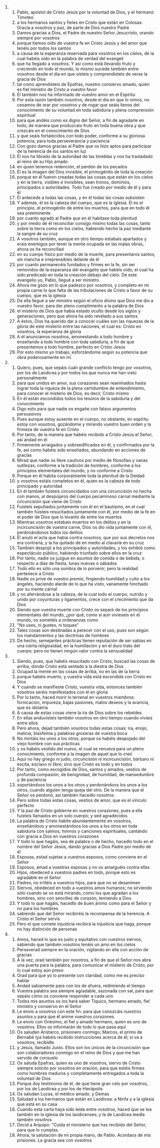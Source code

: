 <ol>
  <li>
    <ol>
      <li>Pablo, apóstol de Cristo Jesús por la voluntad de Dios, y el hermano Timoteo</li>
      <li>a los hermanos santos y fieles en Cristo que están en Colosas: Gracia a vosotros y paz, de parte de Dios nuestro Padre</li>
      <li>Damos gracias a Dios, el Padre de nuestro Señor Jesucristo, orando siempre por vosotros</li>
      <li>porque hemos oído de vuestra fe en Cristo Jesús y del amor que tenéis por todos los santos</li>
      <li>a causa de la esperanza reservada para vosotros en los cielos, de la cual habéis oído en la palabra de verdad del evangeli</li>
      <li>que ha llegado a vosotros. Y así como está llevando fruto y creciendo en todo el mundo, lo mismo sucede también entre vosotros desde el día en que oísteis y comprendisteis de veras la gracia de Dios</li>
      <li>tal como aprendisteis de Epafras, nuestro consiervo amado, quien es fiel ministro de Cristo a vuestro favor</li>
      <li>Él también nos ha informado de vuestro amor en el Espíritu</li>
      <li>Por esta razón también nosotros, desde el día en que lo oímos, no cesamos de orar por vosotros y de rogar que seáis llenos del conocimiento de su voluntad en toda sabiduría y plena comprensión espiritual</li>
      <li>para que andéis como es digno del Señor, a fin de agradarle en todo; de manera que produzcáis fruto en toda buena obra y que crezcáis en el conocimiento de Dios</li>
      <li>y que seáis fortalecidos con todo poder, conforme a su gloriosa potencia, para toda perseverancia y paciencia</li>
      <li>Con gozo damos gracias al Padre que os hizo aptos para participar de la herencia de los santos en luz</li>
      <li>Él nos ha librado de la autoridad de las tinieblas y nos ha trasladado al reino de su Hijo amado</li>
      <li>en quien tenemos redención, el perdón de los pecados</li>
      <li>Él es la imagen del Dios invisible, el primogénito de toda la creación</li>
      <li>porque en él fueron creadas todas las cosas que están en los cielos y en la tierra, visibles e invisibles, sean tronos, dominios, principados o autoridades. Todo fue creado por medio de él y para él</li>
      <li>Él antecede a todas las cosas, y en él todas las cosas subsisten</li>
      <li>Y además, él es la cabeza del cuerpo, que es la iglesia. Él es el principio, el primogénito de entre los muertos, para que en todo él sea preeminente</li>
      <li>por cuanto agradó al Padre que en él habitase toda plenitud</li>
      <li>y por medio de él reconciliar consigo mismo todas las cosas, tanto sobre la tierra como en los cielos, habiendo hecho la paz mediante la sangre de su cruz</li>
      <li>A vosotros también, aunque en otro tiempo estabais apartados y erais enemigos por tener la mente ocupada en las malas obras, ahora os ha reconciliad</li>
      <li>en su cuerpo físico por medio de la muerte, para presentaros santos, sin mancha e irreprensibles delante de él</li>
      <li>por cuanto permanecéis fundados y firmes en la fe, sin ser removidos de la esperanza del evangelio que habéis oído, el cual ha sido predicado en toda la creación debajo del cielo. De este evangelio yo, Pablo, llegué a ser ministro</li>
      <li>Ahora me gozo en lo que padezco por vosotros, y completo en mi propia carne lo que falta de las tribulaciones de Cristo a favor de su cuerpo, que es la iglesia</li>
      <li>De ella llegué a ser ministro según el oficio divino que Dios me dio a vuestro favor, para dar pleno cumplimiento a la palabra de Dios</li>
      <li>el misterio de Dios que había estado oculto desde los siglos y generaciones, pero que ahora ha sido revelado a sus santos</li>
      <li>A éstos, Dios ha querido dar a conocer cuáles son las riquezas de la gloria de este misterio entre las naciones, el cual es: Cristo en vosotros, la esperanza de gloria</li>
      <li>A él anunciamos nosotros, amonestando a todo hombre y enseñando a todo hombre con toda sabiduría, a fin de que presentemos a todo hombre, perfecto en Cristo Jesús</li>
      <li>Por esto mismo yo trabajo, esforzándome según su potencia que obra poderosamente en mí</li>
    </ol>
  </li>
  <li>
    <ol>
      <li>Quiero, pues, que sepáis cuán grande conflicto tengo por vosotros, por los de Laodicea y por todos los que nunca me han visto personalmente</li>
      <li>para que unidos en amor, sus corazones sean reanimados hasta lograr toda la riqueza de la plena certidumbre de entendimiento, para conocer el misterio de Dios, es decir, Cristo mismo</li>
      <li>En él están escondidos todos los tesoros de la sabiduría y del conocimiento</li>
      <li>Digo esto para que nadie os engañe con falsos argumentos persuasivos</li>
      <li>Pues aunque estoy ausente en el cuerpo, no obstante, en espíritu estoy con vosotros, gozándome y mirando vuestro buen orden y la firmeza de vuestra fe en Cristo</li>
      <li>Por tanto, de la manera que habéis recibido a Cristo Jesús el Señor, así andad en él</li>
      <li>firmemente arraigados y sobreedificados en él, y confirmados por la fe, así como habéis sido enseñados, abundando en acciones de gracias</li>
      <li>Mirad que nadie os lleve cautivos por medio de filosofías y vanas sutilezas, conforme a la tradición de hombres, conforme a los principios elementales del mundo, y no conforme a Cristo</li>
      <li>Porque en él habita corporalmente toda la plenitud de la Deidad</li>
      <li>y vosotros estáis completos en él, quien es la cabeza de todo principado y autoridad</li>
      <li>En él también fuisteis circuncidados con una circuncisión no hecha con manos, al despojaros del cuerpo pecaminoso carnal mediante la circuncisión que viene de Cristo</li>
      <li>Fuisteis sepultados juntamente con él en el bautismo, en el cual también fuisteis resucitados juntamente con él, por medio de la fe en el poder de Dios que lo levantó de entre los muertos</li>
      <li>Mientras vosotros estabais muertos en los delitos y en la incircuncisión de vuestra carne, Dios os dio vida juntamente con él, perdonándonos todos los delitos</li>
      <li>Él anuló el acta que había contra nosotros, que por sus decretos nos era contraria, y la ha quitado de en medio al clavarla en su cruz</li>
      <li>También despojó a los principados y autoridades, y los exhibió como espectáculo público, habiendo triunfado sobre ellos en la cruz</li>
      <li>Por tanto, nadie os juzgue en asuntos de comida o de bebida, o respecto a días de fiesta, lunas nuevas o sábados</li>
      <li>Todo ello es sólo una sombra de lo porvenir, pero la realidad pertenece a Cristo</li>
      <li>Nadie os prive de vuestro premio, fingiendo humildad y culto a los ángeles, haciendo alarde de lo que ha visto, vanamente hinchado por su mente carnal</li>
      <li>y no aferrándose a la cabeza, de la cual todo el cuerpo, nutrido y unido por coyunturas y ligamentos, crece con el crecimiento que da Dios</li>
      <li>Siendo que vuestra muerte con Cristo os separó de los principios elementales del mundo, ¿por qué, como si aún vivieseis en el mundo, os sometéis a ordenanzas como</li>
      <li>"No uses, ni gustes, ni toques"</li>
      <li>Tales cosas son destinadas a perecer con el uso, pues son según los mandamientos y las doctrinas de hombres</li>
      <li>De hecho, semejantes prácticas tienen reputación de ser sabias en una cierta religiosidad, en la humillación y en el duro trato del cuerpo; pero no tienen ningún valor contra la sensualidad</li>
    </ol>
  </li>
  <li>
    <ol>
      <li>Siendo, pues, que habéis resucitado con Cristo, buscad las cosas de arriba, donde Cristo está sentado a la diestra de Dios</li>
      <li>Ocupad la mente en las cosas de arriba, no en las de la tierra</li>
      <li>porque habéis muerto, y vuestra vida está escondida con Cristo en Dios</li>
      <li>Y cuando se manifieste Cristo, vuestra vida, entonces también vosotros seréis manifestados con él en gloria</li>
      <li>Por lo tanto, haced morir lo terrenal en vuestros miembros: fornicación, impureza, bajas pasiones, malos deseos y la avaricia, que es idolatría</li>
      <li>A causa de estas cosas viene la ira de Dios sobre los rebeldes</li>
      <li>En ellas anduvisteis también vosotros en otro tiempo cuando vivíais entre ellos</li>
      <li>Pero ahora, dejad también vosotros todas estas cosas: ira, enojo, malicia, blasfemia y palabras groseras de vuestra boca</li>
      <li>No mintáis los unos a los otros; porque os habéis despojado del viejo hombre con sus prácticas</li>
      <li>y os habéis vestido del nuevo, el cual se renueva para un pleno conocimiento, conforme a la imagen de aquel que lo creó</li>
      <li>Aquí no hay griego ni judío, circuncisión ni incircuncisión, bárbaro ni escita, esclavo ni libre; sino que Cristo es todo y en todos</li>
      <li>Por tanto, como escogidos de Dios, santos y amados, vestíos de profunda compasión, de benignidad, de humildad, de mansedumbre y de paciencia</li>
      <li>soportándoos los unos a los otros y perdonándoos los unos a los otros, cuando alguien tenga queja del otro. De la manera que el Señor os perdonó, así también hacedlo vosotros</li>
      <li>Pero sobre todas estas cosas, vestíos de amor, que es el vínculo perfecto</li>
      <li>Y la paz de Cristo gobierne en vuestros corazones, pues a ella fuisteis llamados en un solo cuerpo; y sed agradecidos</li>
      <li>La palabra de Cristo habite abundantemente en vosotros, enseñándoos y amonestándoos los unos a los otros en toda sabiduría con salmos, himnos y canciones espirituales, cantando con gracia a Dios en vuestros corazones</li>
      <li>Y todo lo que hagáis, sea de palabra o de hecho, hacedlo todo en el nombre del Señor Jesús, dando gracias a Dios Padre por medio de él</li>
      <li>Esposas, estad sujetas a vuestros esposos, como conviene en el Señor</li>
      <li>Esposos, amad a vuestras esposas y no os amarguéis contra ellas</li>
      <li>Hijos, obedeced a vuestros padres en todo, porque esto es agradable en el Señor</li>
      <li>Padres, no irritéis a vuestros hijos, para que no se desanimen</li>
      <li>Siervos, obedeced en todo a vuestros amos humanos; no sirviendo sólo cuando se os está mirando, como los que agradan a los hombres, sino con sencillez de corazón, temiendo a Dios</li>
      <li>Y todo lo que hagáis, hacedlo de buen ánimo como para el Señor y no para los hombres</li>
      <li>sabiendo que del Señor recibiréis la recompensa de la herencia. ­A Cristo el Señor servís</li>
      <li>Pero el que comete injusticia recibirá la injusticia que haga, porque no hay distinción de personas</li>
    </ol>
  </li>
  <li>
    <ol>
      <li>Amos, haced lo que es justo y equitativo con vuestros siervos, sabiendo que también vosotros tenéis un amo en los cielos</li>
      <li>Perseverad siempre en la oración, vigilando en ella con acción de gracias</li>
      <li>A la vez, orad también por nosotros, a fin de que el Señor nos abra una puerta para la palabra, para comunicar el misterio de Cristo, por lo cual estoy aún preso</li>
      <li>Orad para que yo lo presente con claridad, como me es preciso hablar</li>
      <li>Andad sabiamente para con los de afuera, redimiendo el tiempo</li>
      <li>Vuestra palabra sea siempre agradable, sazonada con sal, para que sepáis cómo os conviene responder a cada uno</li>
      <li>Todos mis asuntos os los hará saber Tíquico, hermano amado, fiel ministro y consiervo en el Señor</li>
      <li>Le envío a vosotros con este fin: para que conozcáis nuestros asuntos y para que él anime vuestros corazones</li>
      <li>Le envío con Onésimo, el fiel y amado hermano, quien es uno de vosotros. Ellos os informarán de todo lo que pasa aquí</li>
      <li>Os saludan Aristarco, prisionero conmigo; Marcos, el primo de Bernabé (ya habéis recibido instrucciones acerca de él; si va a vosotros, recibidle</li>
      <li>y Jesús, llamado Justo. Ellos son los únicos de la circuncisión que son colaboradores conmigo en el reino de Dios y que me han servido de consuelo</li>
      <li>Os saluda Epafras, quien es uno de vosotros, siervo de Cristo siempre solícito por vosotros en oración, para que estéis firmes como hombres maduros y completamente entregados a toda la voluntad de Dios</li>
      <li>Porque doy testimonio de él, de que tiene gran celo por vosotros, por los de Laodicea y por los de Hierápolis</li>
      <li>Os saludan Lucas, el médico amado, y Demas</li>
      <li>Saludad a los hermanos que están en Laodicea: a Ninfa y a la iglesia que está en su casa</li>
      <li>Cuando esta carta haya sido leída entre vosotros, haced que se lea también en la iglesia de los laodicenses; y la de Laodicea leedla también vosotros</li>
      <li>Decid a Arquipo: "Cuida el ministerio que has recibido del Señor, para que lo cumplas.</li>
      <li>Ahora, la salutación de mi propia mano, de Pablo. Acordaos de mis prisiones. La gracia sea con vosotros</li>
    </ol>
  </li>
</ol>